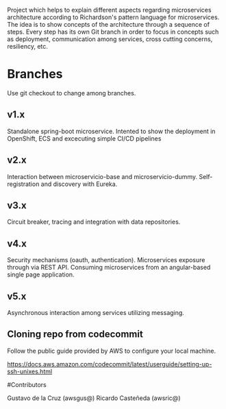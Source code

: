 
Project which helps to explain different aspects regarding microservices architecture according to Richardson's pattern language for microservices. The idea is to show concepts of the architecture through a sequence of steps. Every step has its own Git branch in order to focus in concepts such as deployment, communication among services, cross cutting concerns, resiliency, etc.

# Branches

Use git checkout to change among branches.

## v1.x

Standalone spring-boot microservice. Intented to show the deployment in OpenShift, ECS and excecuting simple CI/CD pipelines

## v2.x 

Interaction between microservicio-base and microservicio-dummy. Self-registration and discovery with Eureka.

## v3.x

Circuit breaker, tracing and integration with data repositories.

## v4.x

Security mechanisms (oauth, authentication). Microservices exposure through via REST API. Consuming microservices from an angular-based single page application.

## v5.x

Asynchronous interaction among services utilizing messaging.


## Cloning repo from codecommit

Follow the public guide provided by AWS to configure your local machine.

https://docs.aws.amazon.com/codecommit/latest/userguide/setting-up-ssh-unixes.html 



#Contributors

Gustavo de la Cruz (awsgus@)
Ricardo Casteñeda (awsric@)